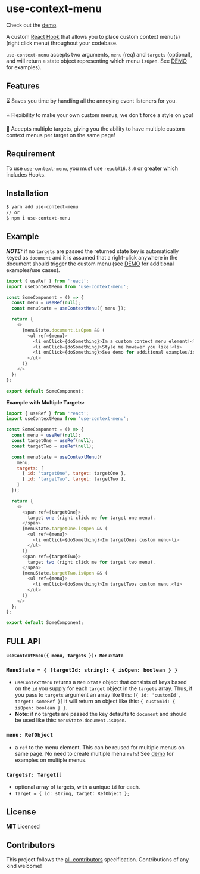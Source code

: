 # use-context-menu

Check out the [demo](https://codesandbox.io/s/modern-https-pu2qe?file=/src/app.js).

A custom [React Hook](https://reactjs.org/docs/hooks-overview.html) that allows you to place custom context menu(s) (right click menu) throughout your codebase.

`use-context-menu` accepts two arguments, `menu` (req) and `targets` (optional),
and will return a state object representing which menu `isOpen`. See [DEMO](https://codesandbox.io/s/modern-https-pu2qe?file=/src/app.js) for examples).

## Features

⏳ Saves you time by handling all the annoying event listeners for you.

⭐️ Flexibility to make your own custom menus, we don't force a style on you!

🐑 Accepts multiple targets, giving you the ability to have multiple custom context menus per target on the same page!

## Requirement

To use `use-context-menu`, you must use `react@16.8.0` or greater which includes Hooks.

## Installation

```sh
$ yarn add use-context-menu
// or
$ npm i use-context-menu
```

## Example

**_NOTE:_** if no `targets` are passed the returned state key is automatically keyed as `document` and it is assumed that a right-click anywhere in the document should trigger the custom menu (see [DEMO](https://codesandbox.io/s/modern-https-pu2qe?file=/src/app.js) for additional examples/use cases).

```js
import { useRef } from 'react';
import useContextMenu from 'use-context-menu';

const SomeComponent = () => {
  const menu = useRef(null);
  const menuState = useContextMenu({ menu });

  return {
    <>
      {menuState.document.isOpen && (
        <ul ref={menu}>
          <li onClick={doSomething}>Im a custom context menu element!<li>
          <li onClick={doSomething}>Style me however you like!<li>
          <li onClick={doSomething}>See demo for additional examples/ideas<li>
        </ul>
      )}
    </>
  };
};

export default SomeComponent;
```

**Example with Multiple Targets:**

```js
import { useRef } from 'react';
import useContextMenu from 'use-context-menu';

const SomeComponent = () => {
  const menu = useRef(null);
  const targetOne = useRef(null);
  const targetTwo = useRef(null);

  const menuState = useContextMenu({
    menu,
    targets: [
      { id: 'targetOne', target: targetOne },
      { id: 'targetTwo', target: targetTwo },
    ]
  });

  return {
    <>
      <span ref={targetOne}>
        target one (right click me for target one menu).
      </span>
      {menuState.targetOne.isOpen && (
        <ul ref={menu}>
          <li onClick={doSomething}>Im targetOnes custom menu<li>
        </ul>
      )}
      <span ref={targetTwo}>
        target two (right click me for target two menu).
      </span>
      {menuState.targetTwo.isOpen && (
        <ul ref={menu}>
          <li onClick={doSomething}>Im targetTwos custom menu.<li>
        </ul>
      )}
    </>
  };
};

export default SomeComponent;
```

## FULL API

#### `useContextMneu({ menu, targets }): MenuState`

### `MenuState = { [targetId: string]: { isOpen: boolean } }`

- `useContextMenu` returns a `MenuState` object that consists of keys based on the `id` you supply for each `target` object in the `targets` array. Thus, if you pass to `targets` argument an array like this: `[{ id: 'customId', target: someRef }]` it will return an object like this: `{ customId: { isOpen: boolean } }`.
- **Note**: if no targets are passed the key defaults to `document` and should be used like this: `menuState.document.isOpen`.

### `menu: RefObject`

- a `ref` to the menu element. This can be reused for multiple menus on same page. No need to create multiple menu `refs`! See [demo](https://codesandbox.io/s/modern-https-pu2qe?file=/src/app.js) for examples on multiple menus.

### `targets?: Target[]`

- optional array of targets, with a unique `id` for each.
- `Target = { id: string, target: RefObject };`

## License

**[MIT](LICENSE)** Licensed

## Contributors

This project follows the [all-contributors](https://github.com/all-contributors/all-contributors) specification. Contributions of any kind welcome!
